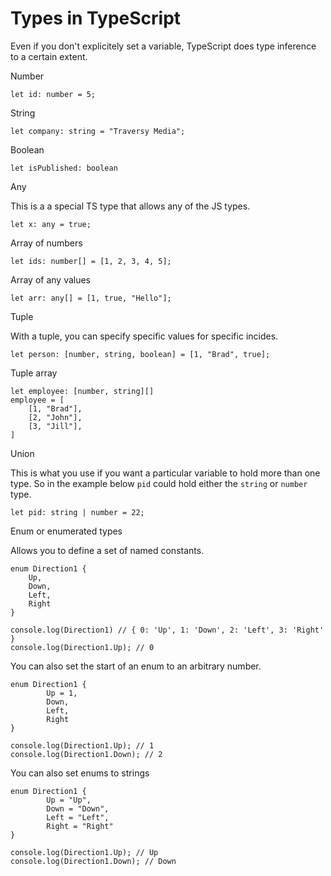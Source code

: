 # Types in TypeScript

Even if you don't explicitely set a variable, TypeScript does type inference to a certain extent.

Number

	let id: number = 5;

String

	let company: string = "Traversy Media";

Boolean

	let isPublished: boolean

Any

This is a a special TS type that allows any of the JS types.

	let x: any = true;

Array of numbers

	let ids: number[] = [1, 2, 3, 4, 5];

Array of any values

	let arr: any[] = [1, true, "Hello"];

Tuple

With a tuple, you can specify specific values for specific incides.

	let person: [number, string, boolean] = [1, "Brad", true];

Tuple array

	let employee: [number, string][]
	employee = [
		[1, "Brad"],
		[2, "John"],
		[3, "Jill"],
	]

Union

This is what you use if you want a particular variable to hold more than one type. So in the example below `pid` could hold either the `string` or `number` type.

	let pid: string | number = 22;

Enum or enumerated types

Allows you to define a set of named constants.

	enum Direction1 {
		Up,
		Down,
		Left,
		Right
	}

	console.log(Direction1) // { 0: 'Up', 1: 'Down', 2: 'Left', 3: 'Right' }
	console.log(Direction1.Up); // 0

You can also set the start of an enum to an arbitrary number.

	enum Direction1 {
			Up = 1,
			Down,
			Left,
			Right
	}

	console.log(Direction1.Up); // 1
	console.log(Direction1.Down); // 2

You can also set enums to strings

	enum Direction1 {
			Up = "Up",
			Down = "Down",
			Left = "Left",
			Right = "Right"
	}

	console.log(Direction1.Up); // Up
	console.log(Direction1.Down); // Down
